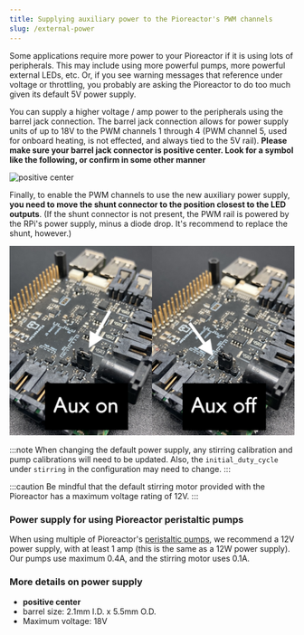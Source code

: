 ```yaml
---
title: Supplying auxiliary power to the Pioreactor's PWM channels
slug: /external-power
---
```


Some applications require more power to your Pioreactor if it is using lots of peripherals. This may include using more powerful pumps, more powerful external LEDs, etc. Or, if you see warning messages that reference under voltage or throttling, you probably are asking the Pioreactor to do too much given its default 5V power supply.

You can supply a higher voltage / amp power to the peripherals using the barrel jack connection. The barrel jack connection allows for power supply units of up to 18V to the PWM channels 1 through 4 (PWM channel 5, used for onboard heating, is not effected, and always tied to the 5V rail). **Please make sure your barrel jack connector is positive center. Look for a symbol like the following, or confirm in some other manner**

![positive center](https://upload.wikimedia.org/wikipedia/commons/2/2e/Polarity_marking_center_positive.svg)

Finally, to enable the PWM channels to use the new auxiliary power supply, **you need to move the shunt connector to the position closest to the LED outputs**. (If the shunt connector is not present, the PWM rail is powered by the RPi's power supply, minus a diode drop. It's recommend to replace the shunt, however.)


![left image shows the shunt connector in the ON position, right image shows shunt connector in the OFF position](/img/user-guide/aux_position.png)


:::note
When changing the default power supply, any stirring calibration and pump calibrations will need to be updated. Also, the `initial_duty_cycle` under `stirring` in the configuration may need to change.
:::

:::caution
Be mindful that the default stirring motor provided with the Pioreactor has a maximum voltage rating of 12V.
:::


### Power supply for using Pioreactor peristaltic pumps

When using multiple of Pioreactor's [peristaltic pumps](https://pioreactor.com/products/peristaltic-pump), we recommend a 12V power supply, with at least 1 amp (this is the same as a 12W power supply). Our pumps use maximum 0.4A, and the stirring motor uses 0.1A.


### More details on power supply

 - **positive center**
 - barrel size: 2.1mm I.D. x 5.5mm O.D.
 - Maximum voltage: 18V

